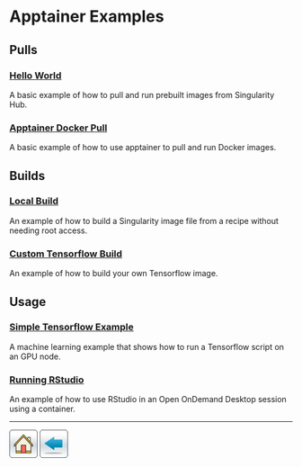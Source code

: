 # Apptainer Examples

## Pulls

### [Hello World](Hello-World)
A basic example of how to pull and run prebuilt images from Singularity Hub.

### [Apptainer Docker Pull](Singularity-Docker-Pull)
A basic example of how to use apptainer to pull and run Docker images.

## Builds

### [Local Build](Remote-Build)
An example of how to build a Singularity image file from a recipe without needing root access.

### [Custom Tensorflow Build](Creating-Your-Own-Tensorflow)
An example of how to build your own Tensorflow image.

## Usage

### [Simple Tensorflow Example](Tensorflow-Example)
A machine learning example that shows how to run a Tensorflow script on an GPU node.

### [Running RStudio](RStudio-Example)
An example of how to use RStudio in an Open OnDemand Desktop session using a container. 


*****
[![](/Images/home.png)](https://ua-researchcomputing-hpc.github.io/) 
[![](/Images/back.png)](../)
